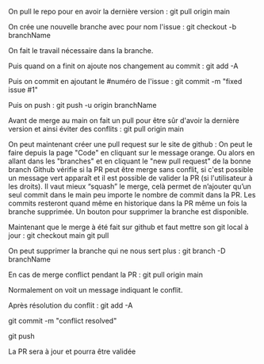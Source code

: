 On pull le repo pour en avoir la dernière version :
git pull origin main

On crée une nouvelle branche avec pour nom l'issue :
git checkout -b branchName

On fait le travail nécessaire dans la branche.

Puis quand on a finit on ajoute nos changement au commit :
git add -A

Puis on commit en ajoutant le #numéro de l'issue :
git commit -m "fixed issue #1"

Puis on push :
git push -u origin branchName

Avant de merge au main on fait un pull pour être sûr d'avoir la dernière version et ainsi éviter
des conflits :
git pull origin main

On peut maintenant créer une pull request sur le site de github :
On peut le faire depuis la page "Code" en cliquant sur le message orange. Ou alors en allant
dans les "branches" et en cliquant le "new pull request" de la bonne branch
Github vérifie si la PR peut être merge sans conflit, si c'est possible un message vert
apparaît et il est possible de valider la PR (si l'utilisateur à les droits). Il vaut mieux “squash”
le merge, celà permet de n’ajouter qu’un seul commit dans le main peu importe le nombre
de commit dans la PR. Les commits resteront quand même en historique dans la PR même
un fois la branche supprimée.
Un bouton pour supprimer la branche est disponible.

Maintenant que le merge à été fait sur github et faut mettre son git local à jour :
git checkout main
git pull

On peut supprimer la branche qui ne nous sert plus :
git branch -D branchName

En cas de merge conflict pendant la PR :
git pull origin main

Normalement on voit un message indiquant le conflit.

Après résolution du conflit :
git add -A

git commit -m "conflict resolved"

git push

La PR sera à jour et pourra être validée